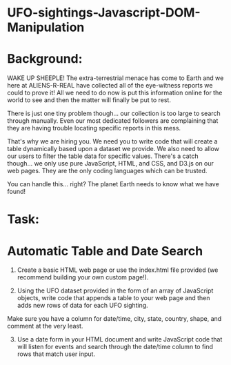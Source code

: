 # UFO-sightings-Javascript-DOM-Manipulation

# Background:

WAKE UP SHEEPLE! The extra-terrestrial menace has come to Earth and we here at ALIENS-R-REAL have collected all of the eye-witness reports we could to prove it! All we need to do now is put this information online for the world to see and then the matter will finally be put to rest.

There is just one tiny problem though... our collection is too large to search through manually. Even our most dedicated followers are complaining that they are having trouble locating specific reports in this mess.

That's why we are hiring you. We need you to write code that will create a table dynamically based upon a dataset we provide. We also need to allow our users to filter the table data for specific values. There's a catch though... we only use pure JavaScript, HTML, and CSS, and D3.js on our web pages. They are the only coding languages which can be trusted.

You can handle this... right? The planet Earth needs to know what we have found!


# Task:

# Automatic Table and Date Search

1) Create a basic HTML web page or use the index.html file provided (we recommend building your own custom page!).

2) Using the UFO dataset provided in the form of an array of JavaScript objects, write code that appends a table to your web   page and then adds new rows of data for each UFO sighting.

Make sure you have a column for date/time, city, state, country, shape, and comment at the very least.

3) Use a date form in your HTML document and write JavaScript code that will listen for events and search through the date/time column to find rows that match user input.
